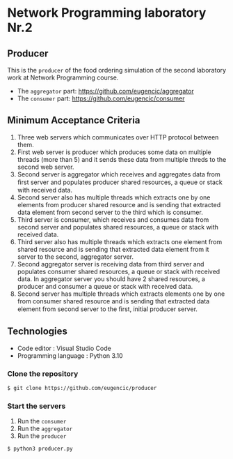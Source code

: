 # Network Programming laboratory Nr.2

## Producer

This is the `producer` of the food ordering simulation of the second laboratory work at Network Programming course.
* The `aggregator` part: https://github.com/eugencic/aggregator
* The `consumer` part: https://github.com/eugencic/consumer

## Minimum Acceptance Criteria

1. Three web servers which communicates over HTTP protocol between them.
2. First web server is producer which produces some data on multiple threads (more than 5) and it sends these data from multiple threds to the second web server.
3. Second server is aggregator which receives and aggregates data from ﬁrst server and populates producer shared resources, a queue or stack with received data.
4. Second server also has multiple threads which extracts one by one elements from producer shared resource and is
sending that extracted data element from second server to the third which is consumer.
5. Third server is consumer, which receives and consumes data from second server and populates shared resources, a queue
or stack with received data.
6. Third server also has multiple threads which extracts one element from shared resource and is sending that extracted data element from it server to the second, aggregator server.
7. Second aggregator server is receiving data from third server and populates consumer shared resources, a queue or stack with received data. In aggregator server you should have 2 shared resources, a producer and consumer a queue or stack with received data.
8. Second server has multiple threads which extracts elements one by one from consumer shared resource and is sending
that extracted data element from second server to the ﬁrst, initial producer server.

## Technologies

* Code editor : Visual Studio Code
* Programming language : Python 3.10

### Clone the repository
```bash
$ git clone https://github.com/eugencic/producer
```

### Start the servers

1. Run the `consumer`
2. Run the `aggregator`
3. Run the `producer`
```bash
$ python3 producer.py
```
